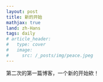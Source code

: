 ```yaml
---
layout: post
title: 新的开始
mathjax: true
land: zh-Hans
tags: daily
# article_header:
#   type: cover
#   image:
#     src: /_posts/img/peace.jpeg
---
```


第二次的第一篇博客，一个新的开始欸！

<div id="comments"></div>
